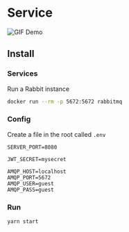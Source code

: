 # Service

![GIF Demo](https://media.giphy.com/media/pjG0OSRCk0yJGMc5Ru/giphy.gif)

## Install

### Services

Run a Rabbit instance

```sh
docker run --rm -p 5672:5672 rabbitmq
```

### Config

Create a file in the root called `.env`

```
SERVER_PORT=8080

JWT_SECRET=mysecret

AMQP_HOST=localhost
AMQP_PORT=5672
AMQP_USER=guest
AMQP_PASS=guest
```

### Run

```sh
yarn start
```
